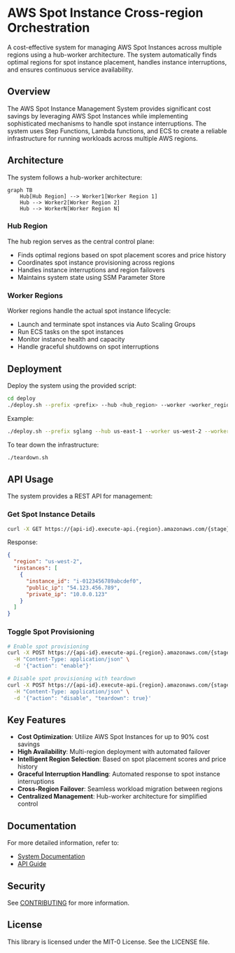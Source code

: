 # AWS Spot Instance Cross-region Orchestration

A cost-effective system for managing AWS Spot Instances across multiple regions using a hub-worker architecture. The system automatically finds optimal regions for spot instance placement, handles instance interruptions, and ensures continuous service availability.

## Overview

The AWS Spot Instance Management System provides significant cost savings by leveraging AWS Spot Instances while implementing sophisticated mechanisms to handle spot instance interruptions. The system uses Step Functions, Lambda functions, and ECS to create a reliable infrastructure for running workloads across multiple AWS regions.

## Architecture

The system follows a hub-worker architecture:

```mermaid
graph TB
    Hub[Hub Region] --> Worker1[Worker Region 1]
    Hub --> Worker2[Worker Region 2]
    Hub --> WorkerN[Worker Region N]
```

### Hub Region

The hub region serves as the central control plane:
- Finds optimal regions based on spot placement scores and price history
- Coordinates spot instance provisioning across regions
- Handles instance interruptions and region failovers
- Maintains system state using SSM Parameter Store

### Worker Regions

Worker regions handle the actual spot instance lifecycle:
- Launch and terminate spot instances via Auto Scaling Groups
- Run ECS tasks on the spot instances
- Monitor instance health and capacity
- Handle graceful shutdowns on spot interruptions

## Deployment

Deploy the system using the provided script:

```bash
cd deploy
./deploy.sh --prefix <prefix> --hub <hub_region> --worker <worker_region1> [--worker <worker_region2> ...] [--hub-as-worker] --instance-type <instance_type>
```

Example:
```bash
./deploy.sh --prefix sglang --hub us-east-1 --worker us-west-2 --worker eu-west-1 --hub-as-worker --instance-type p5en.48xlarge
```

To tear down the infrastructure:
```bash
./teardown.sh
```

## API Usage

The system provides a REST API for management:

### Get Spot Instance Details

```bash
curl -X GET https://{api-id}.execute-api.{region}.amazonaws.com/{stage}/spot-instances
```

Response:
```json
{
  "region": "us-west-2",
  "instances": [
    {
      "instance_id": "i-0123456789abcdef0",
      "public_ip": "54.123.456.789",
      "private_ip": "10.0.0.123"
    }
  ]
}
```

### Toggle Spot Provisioning

```bash
# Enable spot provisioning
curl -X POST https://{api-id}.execute-api.{region}.amazonaws.com/{stage}/spot-provisioning \
  -H "Content-Type: application/json" \
  -d '{"action": "enable"}'

# Disable spot provisioning with teardown
curl -X POST https://{api-id}.execute-api.{region}.amazonaws.com/{stage}/spot-provisioning \
  -H "Content-Type: application/json" \
  -d '{"action": "disable", "teardown": true}'
```

## Key Features

- **Cost Optimization**: Utilize AWS Spot Instances for up to 90% cost savings
- **High Availability**: Multi-region deployment with automated failover
- **Intelligent Region Selection**: Based on spot placement scores and price history
- **Graceful Interruption Handling**: Automated response to spot instance interruptions
- **Cross-Region Failover**: Seamless workload migration between regions
- **Centralized Management**: Hub-worker architecture for simplified control

## Documentation

For more detailed information, refer to:
- [System Documentation](AWS_Spot_Instance_Management_System_Documentation.md)
- [API Guide](AWS_Spot_Instance_Management_System_API_Guide.md)

## Security

See [CONTRIBUTING](CONTRIBUTING.md#security-issue-notifications) for more information.

## License

This library is licensed under the MIT-0 License. See the LICENSE file.